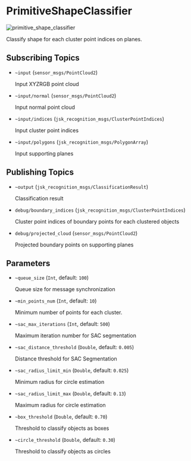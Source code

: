 PrimitiveShapeClassifier
=========================

![primitive_shape_classifier](https://user-images.githubusercontent.com/1901008/27854434-ca088eee-61a1-11e7-9a98-0864013a8f63.png)

Classify shape for each cluster point indices on planes.

## Subscribing Topics

* `~input` (`sensor_msgs/PointCloud2`)

    Input XYZRGB point cloud

* `~input/normal` (`sensor_msgs/PointCloud2`)

    Input normal point cloud

* `~input/indices` (`jsk_recognition_msgs/ClusterPointIndices`)

    Input cluster point indices

* `~input/polygons` (`jsk_recognition_msgs/PolygonArray`)

    Input supporting planes

## Publishing Topics

* `~output` (`jsk_recognition_msgs/ClassificationResult`)

    Classification result

* `debug/boundary_indices` (`jsk_recognition_msgs/ClusterPointIndices`)

    Cluster point indices of boundary points for each clustered objects

* `debug/projected_cloud` (`sensor_msgs/PointCloud2`)

    Projected boundary points on supporting planes

## Parameters

* `~queue_size` (`Int`, default: `100`)

    Queue size for message synchronization

* `~min_points_num` (`Int`, default: `10`)

    Minimum number of points for each cluster.

* `~sac_max_iterations` (`Int`, default: `500`)

    Maximum iteration number for SAC segmentation

* `~sac_distance_threshold` (`Double`, default: `0.005`)

    Distance threshold for SAC Segmentation

* `~sac_radius_limit_min` (`Double`, default: `0.025`)

    Minimum radius for circle estimation

* `~sac_radius_limit_max` (`Double`, default: `0.13`)

    Maximum radius for circle estimation

* `~box_threshold` (`Double`, default: `0.70`)

    Threshold to classify objects as boxes

* `~circle_threshold` (`Double`, default: `0.30`)

    Threshold to classify objects as circles
